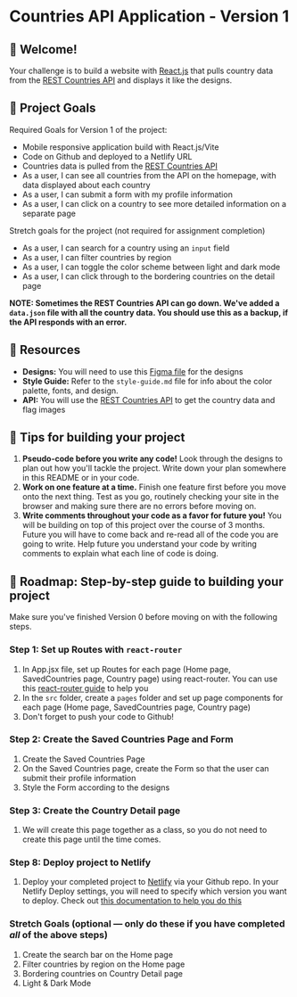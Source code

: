# Countries API Application - Version 1

## 👋 Welcome!

Your challenge is to build a website with [React.js](https://reactjs.org) that pulls country data from the [REST Countries API](https://restcountries.com) and displays it like the designs.

## 🎯 Project Goals

Required Goals for Version 1 of the project:

- Mobile responsive application build with React.js/Vite
- Code on Github and deployed to a Netlify URL
- Countries data is pulled from the [REST Countries API](https://restcountries.com)
- As a user, I can see all countries from the API on the homepage, with data displayed about each country
- As a user, I can submit a form with my profile information
- As a user, I can click on a country to see more detailed information on a separate page

Stretch goals for the project (not required for assignment completion)

- As a user, I can search for a country using an `input` field
- As a user, I can filter countries by region
- As a user, I can toggle the color scheme between light and dark mode
- As a user, I can click through to the bordering countries on the detail page

**NOTE: Sometimes the REST Countries API can go down. We've added a `data.json` file with all the country data. You should use this as a backup, if the API responds with an error.**

## 🔗 Resources

- **Designs:** You will need to use this [Figma file](https://www.figma.com/design/YuEMNteoQic0h6RRiYprpV/Countries-API-Project?m=auto&t=C9b6FsfUdPspzaqu-1) for the designs
- **Style Guide:** Refer to the `style-guide.md` file for info about the color palette, fonts, and design.
- **API:** You will use the [REST Countries API](https://restcountries.com) to get the country data and flag images

## 📝 Tips for building your project

1. **Pseudo-code before you write any code!** Look through the designs to plan out how you'll tackle the project. Write down your plan somewhere in this README or in your code.
2. **Work on one feature at a time.** Finish one feature first before you move onto the next thing. Test as you go, routinely checking your site in the browser and making sure there are no errors before moving on. 
3. **Write comments throughout your code as a favor for future you!** You will be building on top of this project over the course of 3 months. Future you will have to come back and re-read all of the code you are going to write. Help future you understand your code by writing comments to explain what each line of code is doing. 

## 🚀 Roadmap: Step-by-step guide to building your project

Make sure you've finished Version 0 before moving on with the following steps.

### Step 1: Set up Routes with `react-router`

1. In App.jsx file, set up Routes for each page (Home page, SavedCountries page, Country page) using react-router. You can use this [react-router guide](https://docs.google.com/document/d/18jxCUA0bebCyYaIHy8aaKMgOQH4w5-b-iCGDWpV4K4M/edit?tab=t.hbxxe6vmm0fq#heading=h.snu4ai1ffrgi) to help you
2. In the `src` folder, create a `pages` folder and set up page components for each page (Home page, SavedCountries page, Country page)
3. Don't forget to push your code to Github!

### Step 2: Create the Saved Countries Page and Form

1. Create the Saved Countries Page
2. On the Saved Countries page, create the Form so that the user can submit their profile information
3. Style the Form according to the designs

### Step 3: Create the Country Detail page

1. We will create this page together as a class, so you do not need to create this page until the time comes.

### Step 8: Deploy project to Netlify

1. Deploy your completed project to [Netlify](https://www.netlify.com/) via your Github repo. In your Netlify Deploy settings, you will need to specify which version you want to deploy. Check out [this documentation to help you do this](https://docs.google.com/document/d/18jxCUA0bebCyYaIHy8aaKMgOQH4w5-b-iCGDWpV4K4M/edit?tab=t.jnwta4jrhylr#heading=h.scmsi7a6s9yz)

### Stretch Goals (optional — only do these if you have completed _all_ of the above steps)

1. Create the search bar on the Home page
2. Filter countries by region on the Home page
3. Bordering countries on Country Detail page
4. Light & Dark Mode
